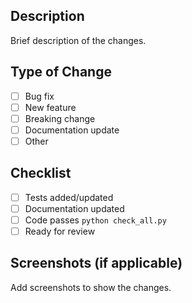 ## Description
Brief description of the changes.

## Type of Change
- [ ] Bug fix
- [ ] New feature
- [ ] Breaking change
- [ ] Documentation update
- [ ] Other

## Checklist
- [ ] Tests added/updated
- [ ] Documentation updated
- [ ] Code passes `python check_all.py`
- [ ] Ready for review

## Screenshots (if applicable)
Add screenshots to show the changes.